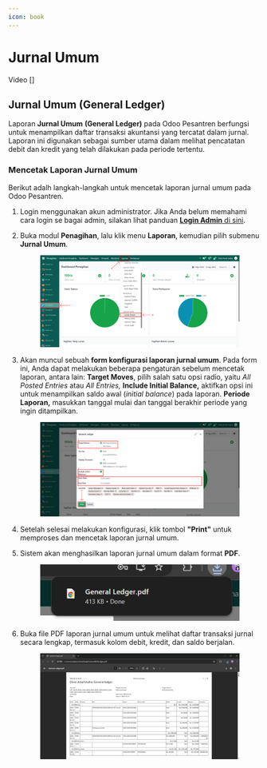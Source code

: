 ```yaml
---
icon: book
---
```


# Jurnal Umum

Video \[]

## Jurnal Umum (General Ledger)

Laporan **Jurnal Umum** **(General Ledger)** pada Odoo Pesantren berfungsi untuk menampilkan daftar transaksi akuntansi yang tercatat dalam jurnal. Laporan ini digunakan sebagai sumber utama dalam melihat pencatatan debit dan kredit yang telah dilakukan pada periode tertentu.

### Mencetak Laporan Jurnal Umum

Berikut adalh langkah-langkah untuk mencetak laporan jurnal umum pada Odoo Pesantren.

1. Login menggunakan akun administrator. Jika Anda belum memahami cara login se bagai admin, silakan lihat panduan [**Login Admin** di sini](../../../panduan-login/login-admin.md).
2.  Buka modul **Penagihan**, lalu klik menu **Laporan**, kemudian pilih submenu **Jurnal Umum**.

    <figure><img src="../../../.gitbook/assets/images-805.png" alt=""><figcaption></figcaption></figure>


3.  Akan muncul sebuah **form konfigurasi laporan jurnal umum**. Pada form ini, Anda dapat melakukan beberapa pengaturan sebelum mencetak laporan, antara lain: **Target Moves**, pilih salah satu opsi radio, yaitu _All Posted Entries_ atau _All Entries,_ **Include Initial Balance,** aktifkan opsi ini untuk menampilkan saldo awal (_initial balance_) pada laporan. **Periode Laporan,** masukkan tanggal mulai dan tanggal berakhir periode yang ingin ditampilkan.&#x20;

    <figure><img src="../../../.gitbook/assets/images-806.png" alt=""><figcaption></figcaption></figure>


4. Setelah selesai melakukan konfigurasi, klik tombol **"Print"** untuk memproses dan mencetak laporan jurnal umum.
5.  Sistem akan menghasilkan laporan jurnal umum dalam format **PDF**.

    <figure><img src="../../../.gitbook/assets/images-807.png" alt=""><figcaption></figcaption></figure>


6.  Buka file PDF laporan jurnal umum untuk melihat daftar transaksi jurnal secara lengkap, termasuk kolom debit, kredit, dan saldo berjalan.

    <figure><img src="../../../.gitbook/assets/images-808.png" alt=""><figcaption></figcaption></figure>
